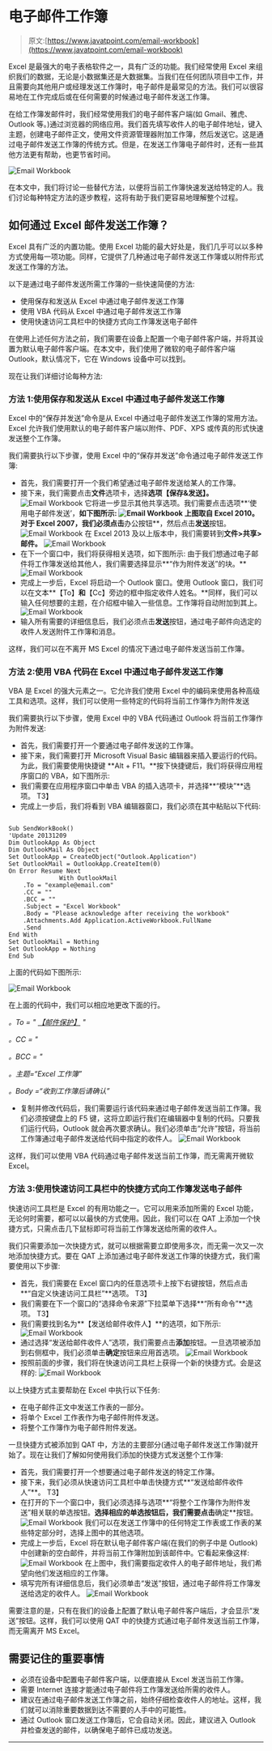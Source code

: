 # 电子邮件工作簿

> 原文:[https://www.javatpoint.com/email-workbook](https://www.javatpoint.com/email-workbook)

Excel 是最强大的电子表格软件之一，具有广泛的功能。我们经常使用 Excel 来组织我们的数据，无论是小数据集还是大数据集。当我们在任何团队项目中工作，并且需要向其他用户或经理发送工作簿时，电子邮件是最常见的方法。我们可以很容易地在工作完成后或在任何需要的时候通过电子邮件发送工作簿。

在给工作簿发邮件时，我们经常使用我们的电子邮件客户端(如 Gmail、雅虎、Outlook 等。)通过浏览器的网络应用。我们首先填写收件人的电子邮件地址，键入主题，创建电子邮件正文，使用文件资源管理器附加工作簿，然后发送它。这是通过电子邮件发送工作簿的传统方式。但是，在发送工作簿电子邮件时，还有一些其他方法更有帮助，也更节省时间。

![Email Workbook](../Images/90a5b4647d9fdd9a86f603b891440a56.png)

在本文中，我们将讨论一些替代方法，以便将当前工作簿快速发送给特定的人。我们讨论每种特定方法的逐步教程，这将有助于我们更容易地理解整个过程。

## 如何通过 Excel 邮件发送工作簿？

Excel 具有广泛的内置功能。使用 Excel 功能的最大好处是，我们几乎可以以多种方式使用每一项功能。同样，它提供了几种通过电子邮件发送工作簿或以附件形式发送工作簿的方法。

以下是通过电子邮件发送所需工作簿的一些快速简便的方法:

*   使用保存和发送从 Excel 中通过电子邮件发送工作簿
*   使用 VBA 代码从 Excel 中通过电子邮件发送工作簿
*   使用快速访问工具栏中的快捷方式向工作簿发送电子邮件

在使用上述任何方法之前，我们需要在设备上配置一个电子邮件客户端，并将其设置为默认电子邮件客户端。在本文中，我们使用了微软的电子邮件客户端 Outlook，默认情况下，它在 Windows 设备中可以找到。

现在让我们详细讨论每种方法:

### 方法 1:使用保存和发送从 Excel 中通过电子邮件发送工作簿

Excel 中的“保存并发送”命令是从 Excel 中通过电子邮件发送工作簿的常用方法。Excel 允许我们使用默认的电子邮件客户端以附件、PDF、XPS 或传真的形式快速发送整个工作簿。

我们需要执行以下步骤，使用 Excel 中的“保存并发送”命令通过电子邮件发送工作簿:

*   首先，我们需要打开一个我们希望通过电子邮件发送给某人的工作簿。
*   接下来，我们需要点击**文件**选项卡，选择**选项【保存&发送】。**
    ![Email Workbook](../Images/d463c282937b827b4dbd1d4494f0fe31.png)
    它将进一步显示其他共享选项。我们需要点击选项**‘使用电子邮件发送’，**如下图所示:
    ![Email Workbook](../Images/dc33bf80c8d3875bf3471354247dfd65.png)
    上图取自 Excel 2010。对于 Excel 2007，我们必须点击**办公按钮**，然后点击**发送**按钮。
    ![Email Workbook](../Images/fda6af973a9387b1bd87094f2a0fd826.png)
    在 Excel 2013 及以上版本中，我们需要转到**文件>共享>邮件。**
    ![Email Workbook](../Images/2c2e8996ad361e092ff1e9edf7267967.png)
*   在下一个窗口中，我们将获得相关选项，如下图所示:
    由于我们想通过电子邮件将工作簿发送给其他人，我们需要选择显示**“作为附件发送”的块。**
    ![Email Workbook](../Images/5154f60d1a3bf81a85c0a1f17c97f9c5.png)
*   完成上一步后，Excel 将启动一个 Outlook 窗口。使用 Outlook 窗口，我们可以在文本**【To】**和**【Cc】旁边的框中指定收件人姓名。**同样，我们可以输入任何想要的主题，在介绍框中输入一些信息。工作簿将自动附加到其上。
    ![Email Workbook](../Images/6b19219db1b119abca34b9c4cd3db898.png)
*   输入所有需要的详细信息后，我们必须点击**发送**按钮，通过电子邮件向选定的收件人发送附件工作簿和消息。

这样，我们可以在不离开 MS Excel 的情况下通过电子邮件发送当前工作簿。

### 方法 2:使用 VBA 代码在 Excel 中通过电子邮件发送工作簿

VBA 是 Excel 的强大元素之一。它允许我们使用 Excel 中的编码来使用各种高级工具和选项。这样，我们可以使用一些特定的代码将当前工作簿作为附件发送

我们需要执行以下步骤，使用 Excel 中的 VBA 代码通过 Outlook 将当前工作簿作为附件发送:

*   首先，我们需要打开一个要通过电子邮件发送的工作簿。
*   接下来，我们需要打开 Microsoft Visual Basic 编辑器来插入要运行的代码。为此，我们需要使用快捷键 **Alt + F11。**按下快捷键后，我们将获得应用程序窗口的 VBA，如下图所示:
*   我们需要在应用程序窗口中单击 VBA 的插入选项卡，并选择**“模块”**选项。
    T3】
*   完成上一步后，我们将看到 VBA 编辑器窗口，我们必须在其中粘贴以下代码:

```

Sub SendWorkBook()
'Update 20131209
Dim OutlookApp As Object
Dim OutlookMail As Object
Set OutlookApp = CreateObject("Outlook.Application")
Set OutlookMail = OutlookApp.CreateItem(0)
On Error Resume Next
              With OutlookMail
    .To = "example@email.com"
    .CC = ""
    .BCC = ""
    .Subject = "Excel Workbook"
    .Body = "Please acknowledge after receiving the workbook"
    .Attachments.Add Application.ActiveWorkbook.FullName
    .Send
End With
Set OutlookMail = Nothing
Set OutlookApp = Nothing
End Sub

```

上面的代码如下图所示:

![Email Workbook](../Images/a9614cc54ecf9f1e4ba7977ef17eba2e.png)

在上面的代码中，我们可以相应地更改下面的行。

*。To = " [【邮件保护】](/cdn-cgi/l/email-protection) "*

*。CC = "*

*。BCC = "*

*。主题=“Excel 工作簿”*

*。Body =“收到工作簿后请确认”*

*   复制并修改代码后，我们需要运行该代码来通过电子邮件发送当前工作簿。我们必须按键盘上的 F5 键，这将立即运行我们在编辑器中复制的代码。只要我们运行代码，Outlook 就会再次要求确认。我们必须单击“允许”按钮，将当前工作簿通过电子邮件发送给代码中指定的收件人。
    ![Email Workbook](../Images/8667990117af6ba4552cca7f87bb8f34.png)

这样，我们可以使用 VBA 代码通过电子邮件发送当前工作簿，而无需离开微软 Excel。

### 方法 3:使用快速访问工具栏中的快捷方式向工作簿发送电子邮件

快速访问工具栏是 Excel 的有用功能之一。它可以用来添加所需的 Excel 功能，无论何时需要，都可以以最快的方式使用。因此，我们可以在 QAT 上添加一个快捷方式，只需点击几下鼠标即可将当前工作簿发送给所需的收件人。

我们只需要添加一次快捷方式，就可以根据需要立即使用多次，而无需一次又一次地添加快捷方式。要在 QAT 上添加通过电子邮件发送工作簿的快捷方式，我们需要使用以下步骤:

*   首先，我们需要在 Excel 窗口内的任意选项卡上按下右键按钮，然后点击**“自定义快速访问工具栏”**选项。
    T3】
*   我们需要在下一个窗口的“选择命令来源”下拉菜单下选择**“所有命令”**选项。
    T3】
*   我们需要找到名为**【发送给邮件收件人】**的选项，如下所示:
    ![Email Workbook](../Images/eb44ee0edadf172dc642fddb7c97578a.png)
*   通过选择“发送给邮件收件人”选项，我们需要点击**添加**按钮。一旦选项被添加到右侧框中，我们必须单击**确定**按钮来应用首选项。
    ![Email Workbook](../Images/7ca803b6134892f748a2a58516b21773.png)
*   按照前面的步骤，我们将在快速访问工具栏上获得一个新的快捷方式。会是这样的:
    ![Email Workbook](../Images/db344be40c2027b171e255dfa01f924d.png)

以上快捷方式主要帮助在 Excel 中执行以下任务:

*   在电子邮件正文中发送工作表的一部分。
*   将单个 Excel 工作表作为电子邮件附件发送。
*   将整个工作簿作为电子邮件附件发送。

一旦快捷方式被添加到 QAT 中，方法的主要部分(通过电子邮件发送工作簿)就开始了。现在让我们了解如何使用我们添加的快捷方式发送整个工作簿:

*   首先，我们需要打开一个想要通过电子邮件发送的特定工作簿。
*   接下来，我们必须从快速访问工具栏中单击快捷方式**“发送给邮件收件人”**。
    T3】
*   在打开的下一个窗口中，我们必须选择与选项**“将整个工作簿作为附件发送”相关联的单选按钮。**选择相应的单选按钮后，我们需要点击**确定**按钮。
    ![Email Workbook](../Images/ec5699db5dd2dbc7f26bb3f8860bb511.png)
    我们可以在发送工作簿中的任何特定工作表或工作表的某些特定部分时，选择上图中的其他选项。
*   完成上一步后，Excel 将在默认电子邮件客户端(在我们的例子中是 Outlook)中创建新的空白邮件，并将当前工作簿附加到该邮件中。它看起来像这样:
    ![Email Workbook](../Images/b16961b6ead7d509ba44acdf4501a1df.png)
    在上图中，我们需要指定收件人的电子邮件地址，我们希望向他们发送相应的工作簿。
*   填写完所有详细信息后，我们必须单击“发送”按钮，通过电子邮件将工作簿发送给选定的收件人。
    ![Email Workbook](../Images/064d38479485a79ffc60634debd16475.png)

需要注意的是，只有在我们的设备上配置了默认电子邮件客户端后，才会显示“发送”按钮。这样，我们可以使用 QAT 中的快捷方式通过电子邮件发送当前工作簿，而无需离开 MS Excel。

## 需要记住的重要事情

*   必须在设备中配置电子邮件客户端，以便直接从 Excel 发送当前工作簿。
*   需要 Internet 连接才能通过电子邮件将工作簿发送给所需的收件人。
*   建议在通过电子邮件发送工作簿之前，始终仔细检查收件人的地址。这样，我们就可以消除重要数据到达不需要的人手中的可能性。
*   通过 Outlook 窗口发送工作簿后，它会自动关闭。因此，建议进入 Outlook 并检查发送的邮件，以确保电子邮件已成功发送。

* * *